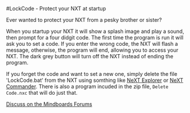 #LockCode - Protect your NXT at startup

Ever wanted to protect your NXT from a pesky brother or sister?

When you startup your NXT it will show a splash image and play a sound, then prompt for a four didgit code. The first time the program is run it will ask you to set a code. If you enter the wrong code, the NXT will flash a message, otherwise, the program will end, allowing you to access your NXT. The dark grey button will turn off the NXT instead of ending the program.

If you forget the code and want to set a new one, simply delete the file 'LockCode.bat' from the NXT using somthing like [NeXT Explorer](http://bricxcc.sourceforge.net/utilities.html) or [NeXT Commander](http://nextcommander.sourceforge.net/).
There is also a program incuded in the zip file, `Delete Code.nxc` that will do just that.

[Discuss on the Mindboards Forums](https://sourceforge.net/apps/phpbb/mindboards/viewtopic.php?f=4&t=1473)